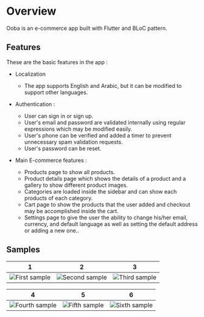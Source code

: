 # Overview

Ooba is an e-commerce app built with Flutter and BLoC pattern.

## Features

These are the basic features in the app :

* Localization
  - The app supports English and Arabic, but it can be modified to support other languages.

* Authentication :
  - User can sign in or sign up.
  - User's email and password are validated internally using regular expressions which may be modified easily.
  - User's phone can be verified and added a timer to prevent unnecessary spam validation requests.
  - User's password can be reset.

* Main E-commerce features :
  - Products page to show all products.
  - Product details page which shows the details of a product and a gallery to show different product images.
  - Categories are loaded inside the sidebar and can show each products of each category.
  - Cart page to show the products that the user added and checkout may be accomplished inside the cart.
  - Settings page to give the user the ability to change his/her email, currency, and default language as well as setting the default address or adding a new one..

## Samples

| 1                  | 2                  | 3                  |
|--------------------|-----               |-----               |
| ![First sample][1] |![Second sample][2] |![Third sample][3]  |

| 4                  | 5                  | 6                  |
|-----               |-----               |-----               |
|![Fourth sample][4] |![Fifth sample][5]  |![Sixth sample][6]  |





[1]: https://media.giphy.com/media/7R5wOdTucpWAAwID2p/giphy.gif
[2]: https://media.giphy.com/media/eJD9YJG0HBJql4Hb4H/giphy.gif
[3]: https://media.giphy.com/media/VtRcxYJFfez2Vc7rwF/giphy.gif
[4]: https://media.giphy.com/media/4sRljJF93yb32r9nMF/giphy.gif
[5]: https://media.giphy.com/media/VcJWgLeLQcc7Zl6Qws/giphy.gif
[6]: https://media.giphy.com/media/T45aTgySM57TGgdwAK/giphy.gif
